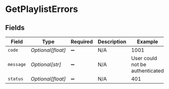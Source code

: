 # GetPlaylistErrors


## Fields

| Field                           | Type                            | Required                        | Description                     | Example                         |
| ------------------------------- | ------------------------------- | ------------------------------- | ------------------------------- | ------------------------------- |
| `code`                          | *Optional[float]*               | :heavy_minus_sign:              | N/A                             | 1001                            |
| `message`                       | *Optional[str]*                 | :heavy_minus_sign:              | N/A                             | User could not be authenticated |
| `status`                        | *Optional[float]*               | :heavy_minus_sign:              | N/A                             | 401                             |